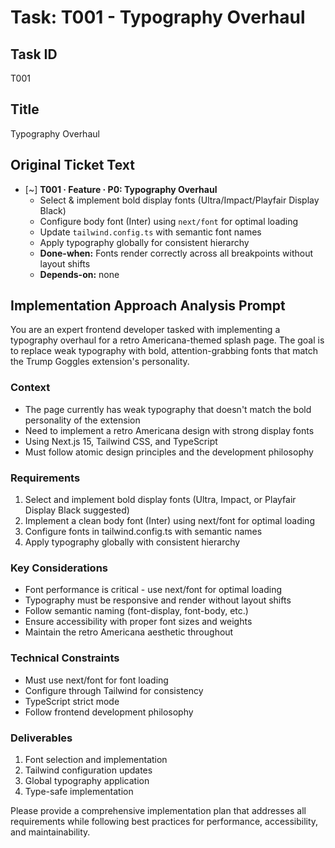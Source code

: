 # Task: T001 - Typography Overhaul

## Task ID
T001

## Title
Typography Overhaul

## Original Ticket Text
- [~] **T001 · Feature · P0: Typography Overhaul**
    - Select & implement bold display fonts (Ultra/Impact/Playfair Display Black)
    - Configure body font (Inter) using `next/font` for optimal loading
    - Update `tailwind.config.ts` with semantic font names
    - Apply typography globally for consistent hierarchy
    - **Done-when:** Fonts render correctly across all breakpoints without layout shifts
    - **Depends-on:** none

## Implementation Approach Analysis Prompt

You are an expert frontend developer tasked with implementing a typography overhaul for a retro Americana-themed splash page. The goal is to replace weak typography with bold, attention-grabbing fonts that match the Trump Goggles extension's personality.

### Context
- The page currently has weak typography that doesn't match the bold personality of the extension
- Need to implement a retro Americana design with strong display fonts
- Using Next.js 15, Tailwind CSS, and TypeScript
- Must follow atomic design principles and the development philosophy

### Requirements
1. Select and implement bold display fonts (Ultra, Impact, or Playfair Display Black suggested)
2. Implement a clean body font (Inter) using next/font for optimal loading
3. Configure fonts in tailwind.config.ts with semantic names
4. Apply typography globally with consistent hierarchy

### Key Considerations
- Font performance is critical - use next/font for optimal loading
- Typography must be responsive and render without layout shifts
- Follow semantic naming (font-display, font-body, etc.)
- Ensure accessibility with proper font sizes and weights
- Maintain the retro Americana aesthetic throughout

### Technical Constraints
- Must use next/font for font loading
- Configure through Tailwind for consistency
- TypeScript strict mode
- Follow frontend development philosophy

### Deliverables
1. Font selection and implementation
2. Tailwind configuration updates
3. Global typography application
4. Type-safe implementation

Please provide a comprehensive implementation plan that addresses all requirements while following best practices for performance, accessibility, and maintainability.